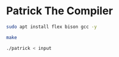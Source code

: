 # Patrick The Compiler
```bash
sudo apt install flex bison gcc -y
```
```bash
make
```
```bash
./patrick < input
```
